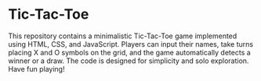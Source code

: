 # Tic-Tac-Toe
This repository contains a minimalistic Tic-Tac-Toe game implemented using HTML, CSS, and JavaScript. Players can input their names, take turns placing X and O symbols on the grid, and the game automatically detects a winner or a draw. The code is designed for simplicity and solo exploration. Have fun playing!
